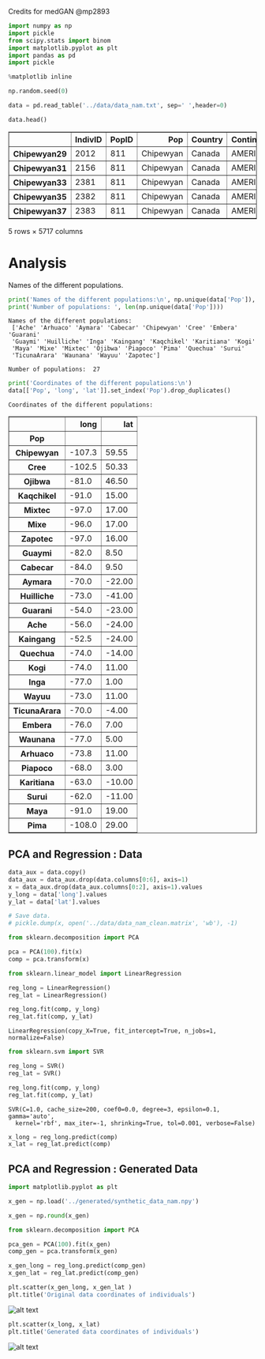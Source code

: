 Credits for medGAN @mp2893

```python
import numpy as np
import pickle
from scipy.stats import binom
import matplotlib.pyplot as plt
import pandas as pd 
import pickle

%matplotlib inline

np.random.seed(0)
```


```python
data = pd.read_table('../data/data_nam.txt', sep=' ',header=0)
```


```python
data.head()
```

<table border="1" class="dataframe">
  <thead>
    <tr style="text-align: right;">
      <th></th>
      <th>IndivID</th>
      <th>PopID</th>
      <th>Pop</th>
      <th>Country</th>
      <th>Continent</th>
      <th>sex</th>
      <th>lat</th>
      <th>long</th>
      <th>L1.125</th>
      <th>L1.130</th>
      <th>...</th>
      <th>L677.255.553287981859</th>
      <th>L677.259</th>
      <th>L677.263</th>
      <th>L677.267</th>
      <th>L678.202</th>
      <th>L678.206</th>
      <th>L678.209.848101265823</th>
      <th>L678.210</th>
      <th>L678.214</th>
      <th>L678.218</th>
    </tr>
  </thead>
  <tbody>
    <tr>
      <th>Chipewyan29</th>
      <td>2012</td>
      <td>811</td>
      <td>Chipewyan</td>
      <td>Canada</td>
      <td>AMERICA</td>
      <td>0</td>
      <td>59.55</td>
      <td>-107.3</td>
      <td>0</td>
      <td>0</td>
      <td>...</td>
      <td>0</td>
      <td>0</td>
      <td>0</td>
      <td>0</td>
      <td>0</td>
      <td>0</td>
      <td>0</td>
      <td>1</td>
      <td>0</td>
      <td>0</td>
    </tr>
    <tr>
      <th>Chipewyan31</th>
      <td>2156</td>
      <td>811</td>
      <td>Chipewyan</td>
      <td>Canada</td>
      <td>AMERICA</td>
      <td>0</td>
      <td>59.55</td>
      <td>-107.3</td>
      <td>0</td>
      <td>0</td>
      <td>...</td>
      <td>0</td>
      <td>0</td>
      <td>0</td>
      <td>0</td>
      <td>0</td>
      <td>0</td>
      <td>1</td>
      <td>0</td>
      <td>0</td>
      <td>0</td>
    </tr>
    <tr>
      <th>Chipewyan33</th>
      <td>2381</td>
      <td>811</td>
      <td>Chipewyan</td>
      <td>Canada</td>
      <td>AMERICA</td>
      <td>0</td>
      <td>59.55</td>
      <td>-107.3</td>
      <td>0</td>
      <td>0</td>
      <td>...</td>
      <td>0</td>
      <td>0</td>
      <td>0</td>
      <td>0</td>
      <td>0</td>
      <td>1</td>
      <td>0</td>
      <td>0</td>
      <td>0</td>
      <td>0</td>
    </tr>
    <tr>
      <th>Chipewyan35</th>
      <td>2382</td>
      <td>811</td>
      <td>Chipewyan</td>
      <td>Canada</td>
      <td>AMERICA</td>
      <td>0</td>
      <td>59.55</td>
      <td>-107.3</td>
      <td>0</td>
      <td>0</td>
      <td>...</td>
      <td>0</td>
      <td>0</td>
      <td>0</td>
      <td>0</td>
      <td>0</td>
      <td>0</td>
      <td>0</td>
      <td>1</td>
      <td>0</td>
      <td>0</td>
    </tr>
    <tr>
      <th>Chipewyan37</th>
      <td>2383</td>
      <td>811</td>
      <td>Chipewyan</td>
      <td>Canada</td>
      <td>AMERICA</td>
      <td>0</td>
      <td>59.55</td>
      <td>-107.3</td>
      <td>0</td>
      <td>0</td>
      <td>...</td>
      <td>0</td>
      <td>1</td>
      <td>0</td>
      <td>0</td>
      <td>0</td>
      <td>0</td>
      <td>0</td>
      <td>1</td>
      <td>0</td>
      <td>0</td>
    </tr>
  </tbody>
</table>
<p>5 rows × 5717 columns</p>
</div>



# Analysis

Names of the different populations.


```python
print('Names of the different populations:\n', np.unique(data['Pop']), '\n')
print('Number of populations: ', len(np.unique(data['Pop'])))
```

    Names of the different populations:
     ['Ache' 'Arhuaco' 'Aymara' 'Cabecar' 'Chipewyan' 'Cree' 'Embera' 'Guarani'
     'Guaymi' 'Huilliche' 'Inga' 'Kaingang' 'Kaqchikel' 'Karitiana' 'Kogi'
     'Maya' 'Mixe' 'Mixtec' 'Ojibwa' 'Piapoco' 'Pima' 'Quechua' 'Surui'
     'TicunaArara' 'Waunana' 'Wayuu' 'Zapotec'] 
    
    Number of populations:  27



```python
print('Coordinates of the different populations:\n')
data[['Pop', 'long', 'lat']].set_index('Pop').drop_duplicates()
```

    Coordinates of the different populations:
    

<table border="1" class="dataframe">
  <thead>
    <tr style="text-align: right;">
      <th></th>
      <th>long</th>
      <th>lat</th>
    </tr>
    <tr>
      <th>Pop</th>
      <th></th>
      <th></th>
    </tr>
  </thead>
  <tbody>
    <tr>
      <th>Chipewyan</th>
      <td>-107.3</td>
      <td>59.55</td>
    </tr>
    <tr>
      <th>Cree</th>
      <td>-102.5</td>
      <td>50.33</td>
    </tr>
    <tr>
      <th>Ojibwa</th>
      <td>-81.0</td>
      <td>46.50</td>
    </tr>
    <tr>
      <th>Kaqchikel</th>
      <td>-91.0</td>
      <td>15.00</td>
    </tr>
    <tr>
      <th>Mixtec</th>
      <td>-97.0</td>
      <td>17.00</td>
    </tr>
    <tr>
      <th>Mixe</th>
      <td>-96.0</td>
      <td>17.00</td>
    </tr>
    <tr>
      <th>Zapotec</th>
      <td>-97.0</td>
      <td>16.00</td>
    </tr>
    <tr>
      <th>Guaymi</th>
      <td>-82.0</td>
      <td>8.50</td>
    </tr>
    <tr>
      <th>Cabecar</th>
      <td>-84.0</td>
      <td>9.50</td>
    </tr>
    <tr>
      <th>Aymara</th>
      <td>-70.0</td>
      <td>-22.00</td>
    </tr>
    <tr>
      <th>Huilliche</th>
      <td>-73.0</td>
      <td>-41.00</td>
    </tr>
    <tr>
      <th>Guarani</th>
      <td>-54.0</td>
      <td>-23.00</td>
    </tr>
    <tr>
      <th>Ache</th>
      <td>-56.0</td>
      <td>-24.00</td>
    </tr>
    <tr>
      <th>Kaingang</th>
      <td>-52.5</td>
      <td>-24.00</td>
    </tr>
    <tr>
      <th>Quechua</th>
      <td>-74.0</td>
      <td>-14.00</td>
    </tr>
    <tr>
      <th>Kogi</th>
      <td>-74.0</td>
      <td>11.00</td>
    </tr>
    <tr>
      <th>Inga</th>
      <td>-77.0</td>
      <td>1.00</td>
    </tr>
    <tr>
      <th>Wayuu</th>
      <td>-73.0</td>
      <td>11.00</td>
    </tr>
    <tr>
      <th>TicunaArara</th>
      <td>-70.0</td>
      <td>-4.00</td>
    </tr>
    <tr>
      <th>Embera</th>
      <td>-76.0</td>
      <td>7.00</td>
    </tr>
    <tr>
      <th>Waunana</th>
      <td>-77.0</td>
      <td>5.00</td>
    </tr>
    <tr>
      <th>Arhuaco</th>
      <td>-73.8</td>
      <td>11.00</td>
    </tr>
    <tr>
      <th>Piapoco</th>
      <td>-68.0</td>
      <td>3.00</td>
    </tr>
    <tr>
      <th>Karitiana</th>
      <td>-63.0</td>
      <td>-10.00</td>
    </tr>
    <tr>
      <th>Surui</th>
      <td>-62.0</td>
      <td>-11.00</td>
    </tr>
    <tr>
      <th>Maya</th>
      <td>-91.0</td>
      <td>19.00</td>
    </tr>
    <tr>
      <th>Pima</th>
      <td>-108.0</td>
      <td>29.00</td>
    </tr>
  </tbody>
</table>
</div>



## PCA and Regression : Data


```python
data_aux = data.copy()
data_aux = data_aux.drop(data.columns[0:6], axis=1)
x = data_aux.drop(data_aux.columns[0:2], axis=1).values
y_long = data['long'].values
y_lat = data['lat'].values
```


```python
# Save data.
# pickle.dump(x, open('../data/data_nam_clean.matrix', 'wb'), -1)
```


```python
from sklearn.decomposition import PCA

pca = PCA(100).fit(x)
comp = pca.transform(x)
```


```python
from sklearn.linear_model import LinearRegression

reg_long = LinearRegression()
reg_lat = LinearRegression()

reg_long.fit(comp, y_long)
reg_lat.fit(comp, y_lat)
```




    LinearRegression(copy_X=True, fit_intercept=True, n_jobs=1, normalize=False)




```python
from sklearn.svm import SVR

reg_long = SVR()
reg_lat = SVR()

reg_long.fit(comp, y_long)
reg_lat.fit(comp, y_lat)
```




    SVR(C=1.0, cache_size=200, coef0=0.0, degree=3, epsilon=0.1, gamma='auto',
      kernel='rbf', max_iter=-1, shrinking=True, tol=0.001, verbose=False)




```python
x_long = reg_long.predict(comp)
x_lat = reg_lat.predict(comp)
```

## PCA and Regression : Generated Data


```python
import matplotlib.pyplot as plt 

x_gen = np.load('../generated/synthetic_data_nam.npy')
```


```python
x_gen = np.round(x_gen)
```


```python
from sklearn.decomposition import PCA

pca_gen = PCA(100).fit(x_gen)
comp_gen = pca.transform(x_gen)
```


```python
x_gen_long = reg_long.predict(comp_gen)
x_gen_lat = reg_lat.predict(comp_gen)
```


```python
plt.scatter(x_gen_long, x_gen_lat )
plt.title('Original data coordinates of individuals')
```




![alt text](https://raw.githubusercontent.com/thomasgrsp/workaroundmedgan/master/images/gen.png)



```python
plt.scatter(x_long, x_lat)
plt.title('Generated data coordinates of individuals')
```




![alt text](https://raw.githubusercontent.com/thomasgrsp/workaroundmedgan/master/images/data.png)

